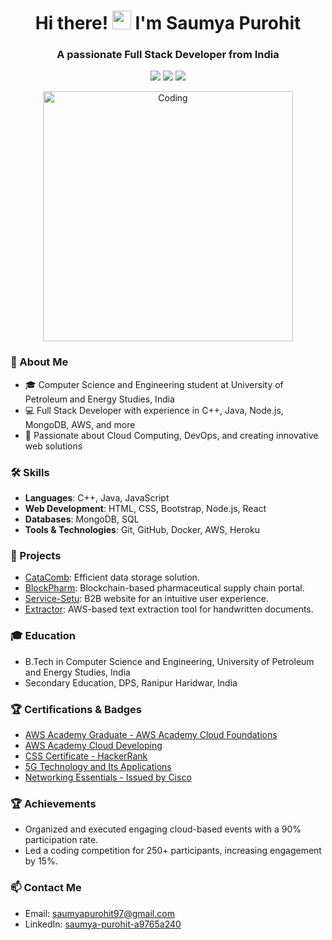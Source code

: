 <!-- Replace with your personal information -->
<h1 align="center">Hi there! <img src="https://raw.githubusercontent.com/MartinHeinz/MartinHeinz/master/wave.gif" width="30px"> I'm Saumya Purohit</h1>

<h3 align="center">A passionate Full Stack Developer from India</h3>

<p align="center">
  <a href="https://www.linkedin.com/in/saumya-purohit-a9765a240/"><img src="https://img.shields.io/badge/-LinkedIn-blue?style=flat-square&logo=Linkedin&logoColor=white&link=https://www.linkedin.com/in/saumya-purohit-a9765a240/"/></a>
  <a href="https://github.com/Saumya-Purohit"><img src="https://img.shields.io/badge/-GitHub-black?style=flat-square&logo=Github&logoColor=white&link=https://github.com/Saumya-Purohit"/></a>
  <a href="https://saumya-purohit.netlify.app/"><img src="https://img.shields.io/badge/-Portfolio-9cf?style=flat-square&link=https://saumya-purohit.netlify.app/"/></a>
</p>

<p align="center">
  <img src="https://media.giphy.com/media/ASd0Ukj0y3qMM/giphy.gif" alt="Coding" width="400"/>
</p>

### 🌟 About Me
- 🎓 Computer Science and Engineering student at University of Petroleum and Energy Studies, India
- 💻 Full Stack Developer with experience in C++, Java, Node.js, MongoDB, AWS, and more
- 🚀 Passionate about Cloud Computing, DevOps, and creating innovative web solutions

### 🛠️ Skills
- **Languages**: C++, Java, JavaScript
- **Web Development**: HTML, CSS, Bootstrap, Node.js, React
- **Databases**: MongoDB, SQL
- **Tools & Technologies**: Git, GitHub, Docker, AWS, Heroku

### 🚀 Projects
- [CataComb](https://github.com/Saumya-Purohit/Catacomb): Efficient data storage solution.
- [BlockPharm](https://github.com/Saumya-Purohit/BlockPharm--supply-chain-truffle-react-main): Blockchain-based pharmaceutical supply chain portal.
- [Service-Setu](https://github.com/Saumya-Purohit/Service-Setu): B2B website for an intuitive user experience.
- [Extractor](https://github.com/Saumya-Purohit/AWS-Extractor): AWS-based text extraction tool for handwritten documents.

### 🎓 Education
- B.Tech in Computer Science and Engineering, University of Petroleum and Energy Studies, India
- Secondary Education, DPS, Ranipur Haridwar, India

### 🏆 Certifications & Badges
- [AWS Academy Graduate - AWS Academy Cloud Foundations](https://www.credly.com/badges/86c1f182-7291-4318-8692-be2aea387574?source=linked_in_profile)
- [AWS Academy Cloud Developing](https://www.credly.com/badges/df1326fd-c32b-4828-92d6-e3fe48ab45f7/public_url)
- [CSS Certificate - HackerRank](https://www.hackerrank.com/certificates/7fd3302c5409)
- [5G Technology and Its Applications](https://learn.futureskillsprime.in/verify_badge/91St60FSqC?user_id=1697763)
- [Networking Essentials - Issued by Cisco](https://www.credly.com/badges/1ee3eb11-f411-4f63-9ba1-2346eb0cc006/public_url)

### 🏆 Achievements
- Organized and executed engaging cloud-based events with a 90% participation rate.
- Led a coding competition for 250+ participants, increasing engagement by 15%.

### 📫 Contact Me
- Email: saumyapurohit97@gmail.com
- LinkedIn: [saumya-purohit-a9765a240](https://www.linkedin.com/in/saumya-purohit-a9765a240/)

